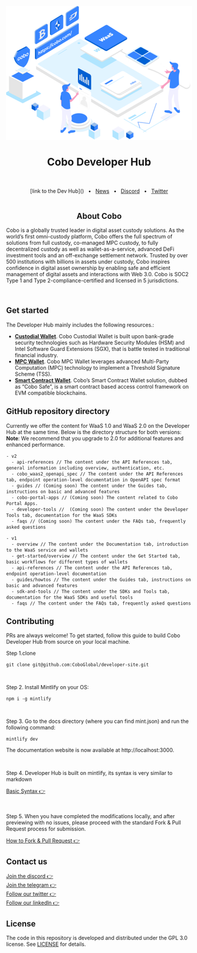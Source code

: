 <p align="center">
  <a href="https://www.cobo.com/developers">
    <img src="v1/images/instroduction.png"/>
  </a>
</p>

<div align="center">
  <h1>Cobo Developer Hub</h1>

  <br />
  <br />
  [link to the Dev Hub]()
  <span>&nbsp;&nbsp;•&nbsp;&nbsp;</span>
  <a href="https://www.cobo.com/web3/channel/news">News</a>
  <span>&nbsp;&nbsp;•&nbsp;&nbsp;</span>
  <a href="https://discord.gg/FaZwQ9WYpj">Discord</a>
  <span>&nbsp;&nbsp;•&nbsp;&nbsp;</span>
  <a href="https://twitter.com/Cobo_Global">Twitter</a>
  <br />

</div>

<br />

<div align="center">
  <h2>About Cobo</h2>
  <p align="left">
  Cobo is a globally trusted leader in digital asset custody solutions.
  As the world’s first omni-custody platform, Cobo offers the full spectrum of solutions from full custody,
  co-managed MPC custody, to fully decentralized custody as well as wallet-as-a-service,
  advanced DeFi investment tools and an off-exchange settlement network.
  Trusted by over 500 institutions with billions in assets under custody,
  Cobo inspires confidence in digital asset ownership by enabling safe and efficient management of digital assets and interactions with Web 3.0.
  Cobo is SOC2 Type 1 and Type 2-compliance-certified and licensed in 5 jurisdictions.
  </p>
</div>

<br/>

## Get started

The Developer Hub mainly includes the following resources.:

- **[Custodial Wallet](https://www.cobo.com/developers/overview/custodial-wallet)**. Cobo Custodial Wallet is built upon bank-grade security technologies such as Hardware Security Modules (HSM) and Intel Software Guard Extensions (SGX), that is battle tested in traditional financial industry.
- **[MPC Wallet](https://www.cobo.com/developers/overview/mpc-wallet/mpc-introduction)**. Cobo MPC Wallet leverages advanced Multi-Party Computation (MPC) technology to implement a Threshold Signature Scheme (TSS).
- **[Smart Contract Wallet](https://www.cobo.com/developers/overview/smart-contract-wallet/cobosafe)**. Cobo’s Smart Contract Wallet solution, dubbed as “Cobo Safe”, is a smart contract based access control framework on EVM compatible blockchains.
  <br />

## GitHub repository directory
Currently we offer the content for WaaS 1.0 and WaaS 2.0 on the Developer Hub at the same time. Below is the directory structure for both versions:
**Note**: We recommend that you upgrade to 2.0 for additional features and enhanced performance.

```
- v2
  - api-references // The content under the API References tab, general information including overview, authentication, etc.
  - cobo_waas2_openapi_spec // The content under the API References tab, endpoint operation-level documentation in OpenAPI spec format
  - guides // (Coming soon) The content under the Guides tab, instructions on basic and advanced features
  - cobo-portal-apps // (Coming soon) The content related to Cobo Portal Apps.
  - developer-tools //  (Coming soon) The content under the Developer Tools tab, documentation for the WaaS SDKs
  - faqs // (Coming soon) The content under the FAQs tab, frequently asked questions

```

```
- v1
  - overview // The content under the Documentation tab, introduction to the WaaS service and wallets
  - get-started/overview // The content under the Get Started tab, basic workflows for different types of wallets
  - api-references // The content under the API References tab, endpoint operation-level documentation
  - guides/howtos // The content under the Guides tab, instructions on basic and advanced features
  - sdk-and-tools // The content under the SDKs and Tools tab, documentation for the WaaS SDKs and useful tools
  - faqs // The content under the FAQs tab, frequently asked questions
```

## Contributing

PRs are always welcome! To get started, follow this guide to build Cobo Developer Hub from
source on your local machine.

Step 1.clone

```
git clone git@github.com:CoboGlobal/developer-site.git
```

<br />

Step 2. Install Mintlify on your OS:

```
npm i -g mintlify
```

<br />

Step 3. Go to the docs directory (where you can find mint.json) and run the following command:

```
mintlify dev
```

The documentation website is now available at http://localhost:3000.

<br />

Step 4. Developer Hub is built on mintlify, its syntax is very similar to markdown

[Basic Syntax 👉](https://mintlify.com/docs/introduction)

<br />

Step 5. When you have completed the modifications locally, and after previewing with no issues,
please proceed with the standard Fork & Pull Request process for submission.

[How to Fork & Pull Request 👉](https://gist.github.com/Chaser324/ce0505fbed06b947d962)
<br />

## Contact us

[Join the discord 👉](https://discord.gg/FaZwQ9WYpj)
<br />
[Join the telegram 👉](https://t.me/coboglobal)
<br />
[Follow our twitter 👉](https://twitter.com/Cobo_Global)
<br />
[Follow our linkedln 👉](https://www.linkedin.com/company/cobo-global/)

## License

The code in this repository is developed and distributed under the
GPL 3.0 license. See [LICENSE](LICENSE) for details.
